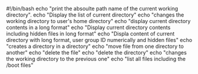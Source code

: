 #!/bin/bash
echo "print the absoulte path name of the current working directory".
echo "Display the list of current directory"
echo "changes the working directory to user's home directory"
echo "display current directory contents in a long format"
echo "Display current directory contents including hidden files in long format"
echo "Displa content of current directory with long format, user group ID numerically and hidden files"
echo "creates a directory in a directory"
echo "move file from one directory to another"
echo "delete the file"
echo "delete the directory"
echo "changes the working directory to the previous one"
echo "list all files including the /boot files"
